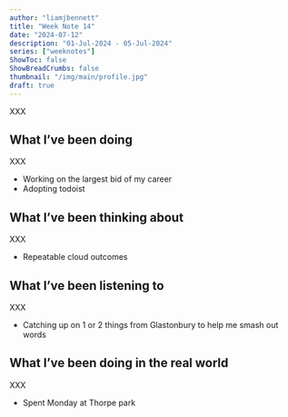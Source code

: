 ```yaml
---
author: "liamjbennett"
title: "Week Note 14"
date: "2024-07-12"
description: "01-Jul-2024 - 05-Jul-2024"
series: ["weeknotes"]
ShowToc: false
ShowBreadCrumbs: false
thumbnail: "/img/main/profile.jpg"
draft: true
---
```


XXX

## What I’ve been doing

XXX
* Working on the largest bid of my career
* Adopting todoist

## What I’ve been thinking about

XXX
* Repeatable cloud outcomes


## What I’ve been listening to

XXX
* Catching up on 1 or 2 things from Glastonbury to help me smash out words

## What I’ve been doing in the real world

XXX
* Spent Monday at Thorpe park
